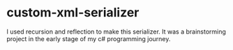 # custom-xml-serializer

I used recursion and reflection to make this serializer. 
It was a brainstorming project in the early stage of my c# programming journey.
